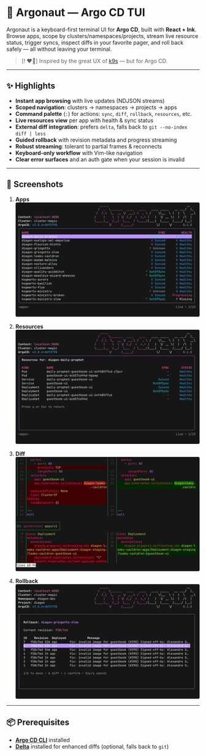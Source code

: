 # 🐙 Argonaut — Argo CD TUI

Argonaut is a keyboard-first terminal UI for **Argo CD**, built with **React + Ink**. Browse apps, scope by clusters/namespaces/projects, stream live resource status, trigger syncs, inspect diffs in your favorite pager, and roll back safely — all without leaving your terminal.

> [! ❤️🐶]
> Inspired by the great UX of [k9s](https://k9scli.io) — but for Argo CD.

---

## ✨ Highlights

- **Instant app browsing** with live updates (NDJSON streams)
- **Scoped navigation**: clusters → namespaces → projects → apps
- **Command palette** (`:`) for actions: `sync`, `diff`, `rollback`, `resources`, etc.
- **Live resources view** per app with health & sync status
- **External diff integration**: prefers `delta`, falls back to `git --no-index diff | less`
- **Guided rollback** with revision metadata and progress streaming
- **Robust streaming**: tolerant to partial frames & reconnects
- **Keyboard-only workflow** with Vim-like navigation
- **Clear error surfaces** and an auth gate when your session is invalid

---

## 📸 Screenshots


1. **Apps**  
   <img src="assets/argonaut_apps.png" alt="Apps list"/>

2. **Resources**  
   <img src="assets/argonaut_resources.png" alt="Resources view"/>

3. **Diff**  
   <img src="assets/argonaut_diff.png" alt="External diff"/>

4. **Rollback**  
   <img src="assets/argonaut_rollback.png" alt="Rollback flow"/>

---

## 📦 Prerequisites

- [**Argo CD CLI**](https://argo-cd.readthedocs.io/en/stable/cli_installation/) installed 
- [**Delta**](https://dandavison.github.io/delta/installation.html) installed for enhanced diffs (optional, falls back to `git`)
